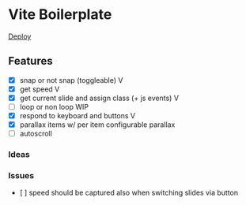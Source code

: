 # Vite Boilerplate

[Deploy](fslide-0.surge.sh)

## Features

- [x] snap or not snap (toggleable) V
- [x] get speed V
- [x] get current slide and assign class (+ js events) V
- [ ] loop or non loop WIP
- [x] respond to keyboard and buttons V
- [x] parallax items w/ per item configurable parallax
- [ ] autoscroll

### Ideas

### Issues

- [ ] speed should be captured also when switching slides via button
